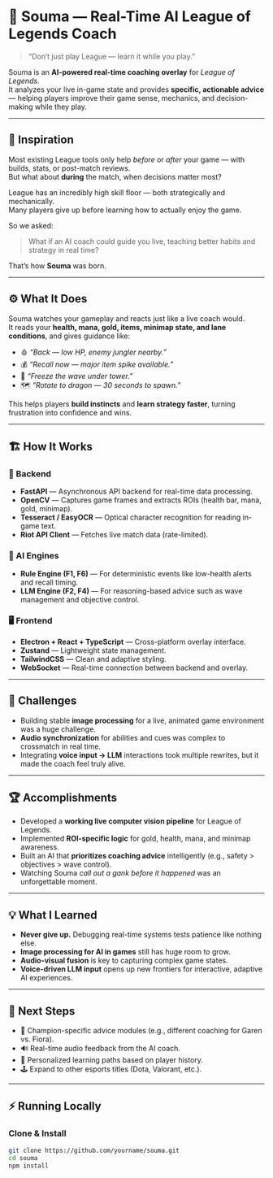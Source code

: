 # 🧠 Souma — Real-Time AI League of Legends Coach

> “Don’t just play League — learn it while you play.”

Souma is an **AI-powered real-time coaching overlay** for *League of Legends*.  
It analyzes your live in-game state and provides **specific, actionable advice** — helping players improve their game sense, mechanics, and decision-making while they play.

---

## 🌟 Inspiration

Most existing League tools only help *before* or *after* your game — with builds, stats, or post-match reviews.  
But what about **during** the match, when decisions matter most?

League has an incredibly high skill floor — both strategically and mechanically.  
Many players give up before learning how to actually enjoy the game.  

So we asked:  
> What if an AI coach could guide you live, teaching better habits and strategy in real time?

That’s how **Souma** was born.

---

## ⚙️ What It Does

Souma watches your gameplay and reacts just like a live coach would.  
It reads your **health, mana, gold, items, minimap state, and lane conditions**, and gives guidance like:

- 🩸 *“Back — low HP, enemy jungler nearby.”*  
- 💰 *“Recall now — major item spike available.”*  
- 🧠 *“Freeze the wave under tower.”*  
- 🗺️ *“Rotate to dragon — 30 seconds to spawn.”*  

This helps players **build instincts** and **learn strategy faster**, turning frustration into confidence and wins.

---

## 🏗️ How It Works

### 🔧 Backend
- **FastAPI** — Asynchronous API backend for real-time data processing.  
- **OpenCV** — Captures game frames and extracts ROIs (health bar, mana, gold, minimap).  
- **Tesseract / EasyOCR** — Optical character recognition for reading in-game text.  
- **Riot API Client** — Fetches live match data (rate-limited).

### 🧠 AI Engines
- **Rule Engine (F1, F6)** — For deterministic events like low-health alerts and recall timing.  
- **LLM Engine (F2, F4)** — For reasoning-based advice such as wave management and objective control.  

### 🖥️ Frontend
- **Electron + React + TypeScript** — Cross-platform overlay interface.  
- **Zustand** — Lightweight state management.  
- **TailwindCSS** — Clean and adaptive styling.  
- **WebSocket** — Real-time connection between backend and overlay.

---

## 🧩 Challenges

- Building stable **image processing** for a live, animated game environment was a huge challenge.  
- **Audio synchronization** for abilities and cues was complex to crossmatch in real time.  
- Integrating **voice input → LLM** interactions took multiple rewrites, but it made the coach feel truly alive.

---

## 🏆 Accomplishments

- Developed a **working live computer vision pipeline** for League of Legends.  
- Implemented **ROI-specific logic** for gold, health, mana, and minimap awareness.  
- Built an AI that **prioritizes coaching advice** intelligently (e.g., safety > objectives > wave control).  
- Watching Souma *call out a gank before it happened* was an unforgettable moment.

---

## 💡 What I Learned

- **Never give up.** Debugging real-time systems tests patience like nothing else.  
- **Image processing for AI in games** still has huge room to grow.  
- **Audio-visual fusion** is key to capturing complex game states.  
- **Voice-driven LLM input** opens up new frontiers for interactive, adaptive AI experiences.

---

## 🚀 Next Steps

- 🧩 Champion-specific advice modules (e.g., different coaching for Garen vs. Fiora).  
- 🔊 Real-time audio feedback from the AI coach.  
- 🧠 Personalized learning paths based on player history.  
- 🕹️ Expand to other esports titles (Dota, Valorant, etc.).

---

## ⚡ Running Locally

### Clone & Install
```bash
git clone https://github.com/yourname/souma.git
cd souma
npm install
